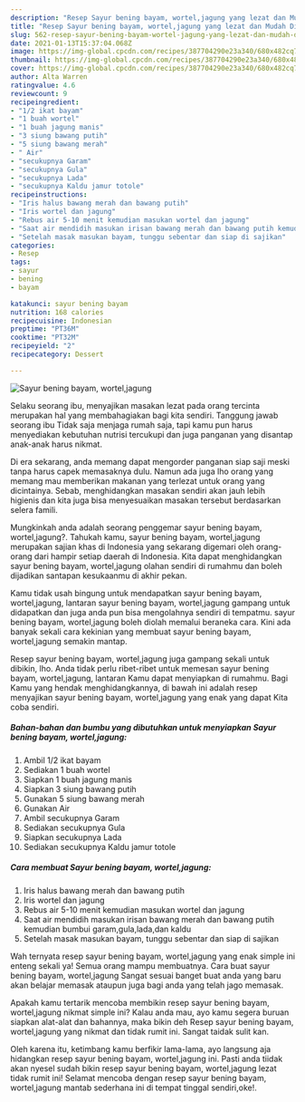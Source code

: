 ```yaml
---
description: "Resep Sayur bening bayam, wortel,jagung yang lezat dan Mudah Dibuat"
title: "Resep Sayur bening bayam, wortel,jagung yang lezat dan Mudah Dibuat"
slug: 562-resep-sayur-bening-bayam-wortel-jagung-yang-lezat-dan-mudah-dibuat
date: 2021-01-13T15:37:04.068Z
image: https://img-global.cpcdn.com/recipes/387704290e23a340/680x482cq70/sayur-bening-bayam-worteljagung-foto-resep-utama.jpg
thumbnail: https://img-global.cpcdn.com/recipes/387704290e23a340/680x482cq70/sayur-bening-bayam-worteljagung-foto-resep-utama.jpg
cover: https://img-global.cpcdn.com/recipes/387704290e23a340/680x482cq70/sayur-bening-bayam-worteljagung-foto-resep-utama.jpg
author: Alta Warren
ratingvalue: 4.6
reviewcount: 9
recipeingredient:
- "1/2 ikat bayam"
- "1 buah wortel"
- "1 buah jagung manis"
- "3 siung bawang putih"
- "5 siung bawang merah"
- " Air"
- "secukupnya Garam"
- "secukupnya Gula"
- "secukupnya Lada"
- "secukupnya Kaldu jamur totole"
recipeinstructions:
- "Iris halus bawang merah dan bawang putih"
- "Iris wortel dan jagung"
- "Rebus air 5-10 menit kemudian masukan wortel dan jagung"
- "Saat air mendidih masukan irisan bawang merah dan bawang putih kemudian bumbui garam,gula,lada,dan kaldu"
- "Setelah masak masukan bayam, tunggu sebentar dan siap di sajikan"
categories:
- Resep
tags:
- sayur
- bening
- bayam

katakunci: sayur bening bayam 
nutrition: 168 calories
recipecuisine: Indonesian
preptime: "PT36M"
cooktime: "PT32M"
recipeyield: "2"
recipecategory: Dessert

---
```



![Sayur bening bayam, wortel,jagung](https://img-global.cpcdn.com/recipes/387704290e23a340/680x482cq70/sayur-bening-bayam-worteljagung-foto-resep-utama.jpg)

Selaku seorang ibu, menyajikan masakan lezat pada orang tercinta merupakan hal yang membahagiakan bagi kita sendiri. Tanggung jawab seorang ibu Tidak saja menjaga rumah saja, tapi kamu pun harus menyediakan kebutuhan nutrisi tercukupi dan juga panganan yang disantap anak-anak harus nikmat.

Di era  sekarang, anda memang dapat mengorder panganan siap saji meski tanpa harus capek memasaknya dulu. Namun ada juga lho orang yang memang mau memberikan makanan yang terlezat untuk orang yang dicintainya. Sebab, menghidangkan masakan sendiri akan jauh lebih higienis dan kita juga bisa menyesuaikan masakan tersebut berdasarkan selera famili. 



Mungkinkah anda adalah seorang penggemar sayur bening bayam, wortel,jagung?. Tahukah kamu, sayur bening bayam, wortel,jagung merupakan sajian khas di Indonesia yang sekarang digemari oleh orang-orang dari hampir setiap daerah di Indonesia. Kita dapat menghidangkan sayur bening bayam, wortel,jagung olahan sendiri di rumahmu dan boleh dijadikan santapan kesukaanmu di akhir pekan.

Kamu tidak usah bingung untuk mendapatkan sayur bening bayam, wortel,jagung, lantaran sayur bening bayam, wortel,jagung gampang untuk didapatkan dan juga anda pun bisa mengolahnya sendiri di tempatmu. sayur bening bayam, wortel,jagung boleh diolah memalui beraneka cara. Kini ada banyak sekali cara kekinian yang membuat sayur bening bayam, wortel,jagung semakin mantap.

Resep sayur bening bayam, wortel,jagung juga gampang sekali untuk dibikin, lho. Anda tidak perlu ribet-ribet untuk memesan sayur bening bayam, wortel,jagung, lantaran Kamu dapat menyiapkan di rumahmu. Bagi Kamu yang hendak menghidangkannya, di bawah ini adalah resep menyajikan sayur bening bayam, wortel,jagung yang enak yang dapat Kita coba sendiri.

<!--inarticleads1-->

##### Bahan-bahan dan bumbu yang dibutuhkan untuk menyiapkan Sayur bening bayam, wortel,jagung:

1. Ambil 1/2 ikat bayam
1. Sediakan 1 buah wortel
1. Siapkan 1 buah jagung manis
1. Siapkan 3 siung bawang putih
1. Gunakan 5 siung bawang merah
1. Gunakan  Air
1. Ambil secukupnya Garam
1. Sediakan secukupnya Gula
1. Siapkan secukupnya Lada
1. Sediakan secukupnya Kaldu jamur totole




<!--inarticleads2-->

##### Cara membuat Sayur bening bayam, wortel,jagung:

1. Iris halus bawang merah dan bawang putih
1. Iris wortel dan jagung
1. Rebus air 5-10 menit kemudian masukan wortel dan jagung
1. Saat air mendidih masukan irisan bawang merah dan bawang putih kemudian bumbui garam,gula,lada,dan kaldu
1. Setelah masak masukan bayam, tunggu sebentar dan siap di sajikan




Wah ternyata resep sayur bening bayam, wortel,jagung yang enak simple ini enteng sekali ya! Semua orang mampu membuatnya. Cara buat sayur bening bayam, wortel,jagung Sangat sesuai banget buat anda yang baru akan belajar memasak ataupun juga bagi anda yang telah jago memasak.

Apakah kamu tertarik mencoba membikin resep sayur bening bayam, wortel,jagung nikmat simple ini? Kalau anda mau, ayo kamu segera buruan siapkan alat-alat dan bahannya, maka bikin deh Resep sayur bening bayam, wortel,jagung yang nikmat dan tidak rumit ini. Sangat taidak sulit kan. 

Oleh karena itu, ketimbang kamu berfikir lama-lama, ayo langsung aja hidangkan resep sayur bening bayam, wortel,jagung ini. Pasti anda tiidak akan nyesel sudah bikin resep sayur bening bayam, wortel,jagung lezat tidak rumit ini! Selamat mencoba dengan resep sayur bening bayam, wortel,jagung mantab sederhana ini di tempat tinggal sendiri,oke!.

